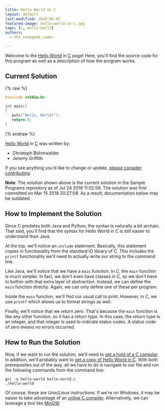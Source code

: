 ```yaml
---
title: Hello World in C
layout: default
last-modified: 2020-05-02
featured-image: hello-world-in-c.jpg
tags: [c, hello-world]
authors:
  - the_renegade_coder

---
```


Welcome to the [Hello World](https://rzuckerm.github.io/sample-programs-website-copy/projects/hello-world) in [C](https://rzuckerm.github.io/sample-programs-website-copy/languages/c) page! Here, you'll find the source code for this program as well as a description of how the program works.

## Current Solution

{% raw %}

```c
#include <stdio.h>

int main()
{
   puts("Hello, World!");
   return 0;
}
```

{% endraw %}

[Hello World](https://rzuckerm.github.io/sample-programs-website-copy/projects/hello-world) in [C](https://rzuckerm.github.io/sample-programs-website-copy/languages/c) was written by:

- Christoph Böhmwalder
- Jeremy Griffith

If you see anything you'd like to change or update, [please consider contributing](https://github.com/TheRenegadeCoder/sample-programs).

**Note**: The solution shown above is the current solution in the Sample Programs repository as of Jul 24 2018 11:02:56. The solution was first committed on Mar 15 2018 20:27:08. As a result, documentation below may be outdated.

## How to Implement the Solution

Since C predates both Java and Python, the syntax is naturally a bit archaic.
That said, you'll find that the syntax for Hello World in C is still easier to
understand than Java.

At the top, we'll notice an `include` statement. Basically, this statement copies
in functionality from the standard IO library of C. This includes the `printf`
functionality we'll need to actually write our string to the command line.

Like Java, we'll notice that we have a `main` function. In C, the `main` function is
much simpler. In fact, we don't even have classes in C, so we don't have to bother
with that extra layer of abstraction. Instead, we can define the `main` function
directly. Again, we can only define one of these per program.

Inside the `main` function, we'll find our usual call to print. However, in C,
we use `printf` which allows us to format strings as well.

Finally, we'll notice that we return zero. That's because the `main` function is
like any other function, so it has a return type. In this case, the return type
is an integer, and that integer is used to indicate status codes. A status code
of zero means no errors occurred.


## How to Run the Solution

Now, if we want to run the solution, we'll need to [get a hold of a C compiler][1].
In addition, we'll probably want to [get a copy of Hello World in C][2]. With both
prerequisites out of the way, all we have to do is navigate to our file and run
the following commands from the command line:

```console
gcc -o hello-world hello-world.c
./hello-world
```

Of course, these are Unix/Linux instructions. If we're on Windows, it may be easier
to take advantage of an [online C compiler][3]. Alternatively, we can leverage a tool
like [MinGW][4].

[1]: https://gcc.gnu.org/
[2]: https://github.com/TheRenegadeCoder/sample-programs/blob/main/archive/c/c/hello-world.c
[3]: https://www.programiz.com/c-programming/online-compiler/
[4]: https://www.mingw-w64.org/
